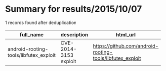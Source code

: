
# Summary for results/2015/10/07
    
1 records found after deduplication

| full_name | description | html_url | matched_list | matched_count | pushed_at | size | stargazers_count | language | forks_count | vul_ids |
|----------------------------------------|-----------------------|-----------------------------------------------------------|----------------|-----------------|---------------------------|--------|--------------------|------------|---------------|-------------------|
| android-rooting-tools/libfutex_exploit | CVE-2014-3153 exploit | https://github.com/android-rooting-tools/libfutex_exploit | ['exploit'] | 1 | 2015-10-07 13:20:33+00:00 | 100 | 17 | C | 22 | ['CVE-2014-3153'] |
